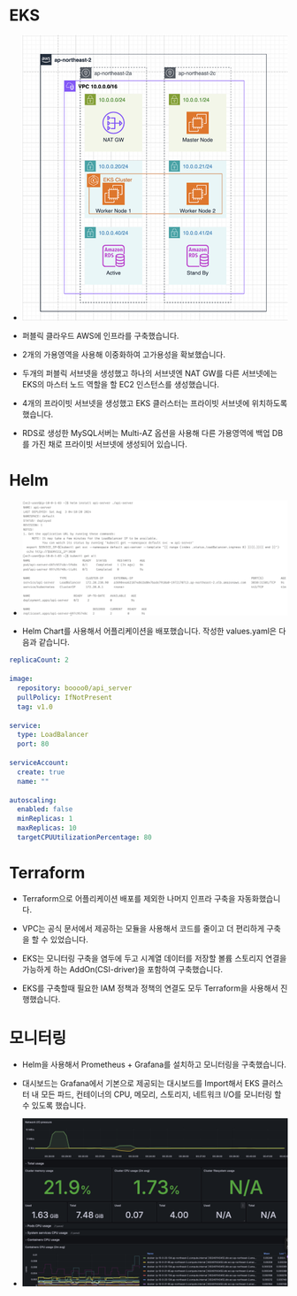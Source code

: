 # EKS

- ![image](./img/topology.png)

- 퍼블릭 클라우드 AWS에 인프라를 구축했습니다.

- 2개의 가용영역을 사용해 이중화하여 고가용성을 확보했습니다.

- 두개의 퍼블릭 서브넷을 생성했고 하나의 서브넷엔 NAT GW를 다른 서브넷에는 EKS의 마스터 노드 역할을 할 EC2 인스턴스를 생성했습니다.

- 4개의 프라이빗 서브넷을 생성했고 EKS 클러스터는 프라이빗 서브넷에 위치하도록 했습니다.

- RDS로 생성한 MySQL서버는 Multi-AZ 옵션을 사용해 다른 가용영역에 백업 DB를 가진 채로 프라이빗 서브넷에 생성되어 있습니다.

# Helm

- ![image](./img/DeployWithHelm.png)

- Helm Chart를 사용해서 어플리케이션을 배포했습니다. 작성한 values.yaml은 다음과 같습니다.

```yaml
replicaCount: 2

image:
  repository: boooo0/api_server
  pullPolicy: IfNotPresent
  tag: v1.0

service:
  type: LoadBalancer
  port: 80

serviceAccount:
  create: true
  name: ""

autoscaling:
  enabled: false
  minReplicas: 1
  maxReplicas: 10
  targetCPUUtilizationPercentage: 80

```

# Terraform

- Terraform으로 어플리케이션 배포를 제외한 나머지 인프라 구축을 자동화했습니다.

- VPC는 공식 문서에서 제공하는 모듈을 사용해서 코드를 줄이고 더 편리하게 구축을 할 수 있었습니다.

- EKS는 모니터링 구축을 염두에 두고 시계열 데이터를 저장할 볼륨 스토리지 연결을 가능하게 하는 AddOn(CSI-driver)을 포함하여 구축했습니다.

- EKS를 구축할때 필요한 IAM 정책과 정책의 연결도 모두 Terraform을 사용해서 진행했습니다.

# 모니터링

- Helm을 사용해서 Prometheus + Grafana를 설치하고 모니터링을 구축했습니다.

- 대시보드는 Grafana에서 기본으로 제공되는 대시보드를 Import해서 EKS 클러스터 내 모든 파드, 컨테이너의 CPU, 메모리, 스토리지, 네트워크 I/O를 모니터링 할 수 있도록 했습니다.

- ![image](./img/PrometheusGrafana.png)